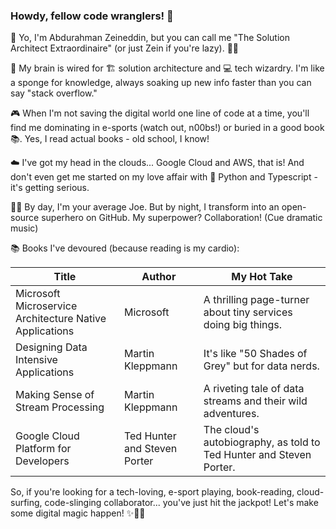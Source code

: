 ### Howdy, fellow code wranglers! 🤠

<!--
**aboudzein/aboudzein** is a ✨ *special* ✨ repository because its `README.md` (this file) appears on your GitHub profile.
Here are some ideas to get you started:
- 🔭 I'm currently working on ...
- 🌱 I'm currently learning ...
- 👯 I'm looking to collaborate on ...
- 🤔 I'm looking for help with ...
- 💬 Ask me about ...
- 📫 How to reach me: ...
- 😄 Pronouns: ...
- ⚡ Fun fact: ...
-->

👋 Yo, I'm Abdurahman Zeineddin, but you can call me "The Solution Architect Extraordinaire" (or just Zein if you're lazy). 🦸‍♂️

🧠 My brain is wired for 🏗️ solution architecture and 💻 tech wizardry. I'm like a sponge for knowledge, always soaking up new info faster than you can say "stack overflow."

🎮 When I'm not saving the digital world one line of code at a time, you'll find me dominating in e-sports (watch out, n00bs!) or buried in a good book 📚. Yes, I read actual books - old school, I know!

☁️ I've got my head in the clouds... Google Cloud and AWS, that is! And don't even get me started on my love affair with 🐍 Python and Typescript - it's getting serious.

🦸‍♂️ By day, I'm your average Joe. But by night, I transform into an open-source superhero on GitHub. My superpower? Collaboration! (Cue dramatic music)

📚 Books I've devoured (because reading is my cardio):

| Title | Author | My Hot Take |
|-------|--------|-------------|
| Microsoft Microservice Architecture Native Applications | Microsoft | A thrilling page-turner about tiny services doing big things. |
| Designing Data Intensive Applications | Martin Kleppmann | It's like "50 Shades of Grey" but for data nerds. |
| Making Sense of Stream Processing | Martin Kleppmann | A riveting tale of data streams and their wild adventures. |
| Google Cloud Platform for Developers | Ted Hunter and Steven Porter | The cloud's autobiography, as told to Ted Hunter and Steven Porter. |

So, if you're looking for a tech-loving, e-sport playing, book-reading, cloud-surfing, code-slinging collaborator... you've just hit the jackpot! Let's make some digital magic happen! ✨🎩🐰


